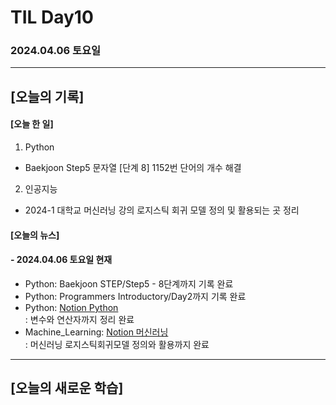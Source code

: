 # TIL Day10
### 2024.04.06 토요일

---

## [오늘의 기록]

#### [오늘 한 일]
1. Python
- Baekjoon Step5 문자열 [단계 8] 1152번 단어의 개수 해결
2. 인공지능
- 2024-1 대학교 머신러닝 강의 로지스틱 회귀 모델 정의 및 활용되는 곳 정리

#### [오늘의 뉴스]

#### - 2024.04.06 토요일 현재
- Python: Baekjoon STEP/Step5 - 8단계까지 기록 완료
- Python: Programmers Introductory/Day2까지 기록 완료  
- Python: [Notion Python](https://handsome-umbrella-c52.notion.site/Python-6d76c849802f40adb35ca7366565e1e8?pvs=4)  
: 변수와 연산자까지 정리 완료
- Machine_Learning: [Notion 머신러닝](https://handsome-umbrella-c52.notion.site/a887c58b105a44d287c8f5d045e56f4e?pvs=4)  
: 머신러닝 로지스틱회귀모델 정의와 활용까지 완료

---
## [오늘의 새로운 학습]
